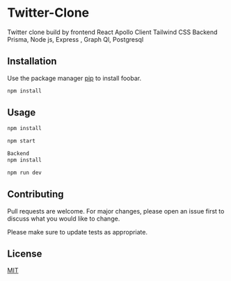# Twitter-Clone

Twitter clone build by frontend React Apollo Client Tailwind CSS Backend Prisma, Node js, Express , Graph Ql, Postgresql

## Installation

Use the package manager [pip](https://pip.pypa.io/en/stable/) to install foobar.

```bash
npm install
```

## Usage

```python
npm install

npm start

Backend
npm install

npm run dev
```

## Contributing

Pull requests are welcome. For major changes, please open an issue first to discuss what you would like to change.

Please make sure to update tests as appropriate.

## License

[MIT](https://choosealicense.com/licenses/mit/)
